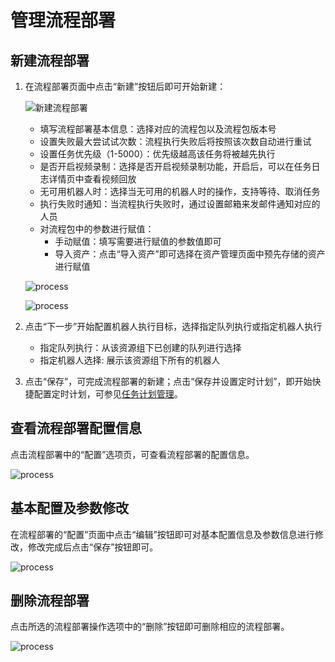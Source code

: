 # 管理流程部署

## 新建流程部署

1. 在流程部署页面中点击“新建”按钮后即可开始新建：

    ![新建流程部署](https://docimages.blob.core.chinacloudapi.cn/images/Console/newworkflow20210629.png)

    - 填写流程部署基本信息：选择对应的流程包以及流程包版本号
    - 设置失败最大尝试试次数：流程执行失败后将按照该次数自动进行重试
    - 设置任务优先级（1-5000）：优先级越高该任务将被越先执行
    - 是否开启视频录制：选择是否开启视频录制功能，开启后，可以在任务日志详情页中查看视频回放
    - 无可用机器人时：选择当无可用的机器人时的操作，支持等待、取消任务
    - 执行失败时通知：当流程执行失败时，通过设置邮箱来发邮件通知对应的人员
    - 对流程包中的参数进行赋值：
        - 手动赋值：填写需要进行赋值的参数值即可
        - 导入资产：点击“导入资产”即可选择在资产管理页面中预先存储的资产进行赋值

    ![process](https://docimages.blob.core.chinacloudapi.cn/images/Console/process/%E6%96%B0%E5%BB%BA%E6%B5%81%E7%A8%8B%E9%83%A8%E7%BD%B2%E7%AC%AC%E4%B8%80%E9%A1%B5%E8%A1%A5%E5%85%85.png)

    ![process](https://docimages.blob.core.chinacloudapi.cn/images/Console/process/%E6%96%B0%E5%BB%BA%E6%B5%81%E7%A8%8B%E9%83%A8%E7%BD%B2-%E5%AF%BC%E5%85%A5%E8%B5%84%E4%BA%A7.png)

2. 点击“下一步”开始配置机器人执行目标，选择指定队列执行或指定机器人执行

    - 指定队列执行：从该资源组下已创建的队列进行选择
    - 指定机器人选择: 展示该资源组下所有的机器人

3. 点击“保存”，可完成流程部署的新建；点击“保存并设置定时计划”，即开始快捷配置定时计划，可参见[任务计划管理](../workflow/trigger.md)。

## 查看流程部署配置信息

点击流程部署中的“配置”选项页，可查看流程部署的配置信息。

![process](https://docimages.blob.core.chinacloudapi.cn/images/Console/process/V3workflow5.png)

## 基本配置及参数修改

在流程部署的“配置”页面中点击“编辑”按钮即可对基本配置信息及参数信息进行修改，修改完成后点击“保存”按钮即可。

![process](https://docimages.blob.core.chinacloudapi.cn/images/Console/process/V3workflow6.png)

## 删除流程部署

点击所选的流程部署操作选项中的“删除”按钮即可删除相应的流程部署。

![process](https://docimages.blob.core.chinacloudapi.cn/images/Console/process/V3workflow7.png)
